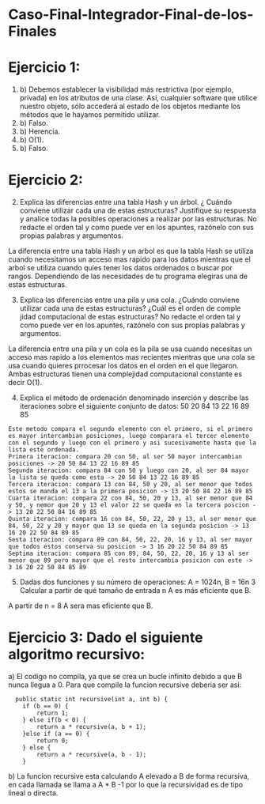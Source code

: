 # Caso-Final-Integrador-Final-de-los-Finales

# Ejercicio 1:
  1. b) Debemos establecer la visibilidad más restrictiva (por ejemplo, privada) en los atributos de una clase. Así, cualquier software que utilice nuestro objeto, sólo accederá al estado de los objetos mediante los métodos que le hayamos permitido utilizar.
  2. b) Falso.
  3. b) Herencia.
  4. b) O(1).
  5. b) Falso.

# Ejercicio 2:
  2. Explica las diferencias entre una tabla Hash y un árbol. ¿ Cuándo conviene utilizar cada una de estas estructuras? Justifique su respuesta y analice todas la posibles operaciones a realizar por las estructuras. No redacte el orden tal y como puede ver en los apuntes, razónelo con sus propias palabras y argumentos.

  La diferencia entre una tabla Hash y un arbol es que la tabla Hash se utiliza cuando necesitamos un acceso mas rapido para los datos mientras que el arbol se utiliza cuando quies tener los datos ordenados o buscar por rangos.
  Dependiendo de las necesidades de tu programa elegiras una de estas estructuras.

  3. Explica las diferencias entre una pila y una cola. ¿Cuándo conviene utilizar cada una de estas estructuras? ¿Cuál es el orden de comple jidad computacional de estas estructuras? No redacte el orden tal y como puede ver en los apuntes, razónelo con sus propias palabras y argumentos.

  La diferencia entre una pila y un cola es la pila se usa cuando necesitas un acceso mas rapido a los elementos mas recientes mientras que una cola se usa cuando quieres prrocesar los datos en el orden en el que llegaron. Ambas estructuras tienen una complejidad computacional constante es decir O(1).

  4. Explica el método de ordenación denominado inserción y describe las iteraciones sobre el siguiente conjunto de datos: 50 20 84 13 22 16 89 85

    Este metodo compara el segundo elemento con el primero, si el primero es mayor intercambian posiciones, luego comparara el tercer elemento con el segundo y luego con el primero y asi sucesivamente hasta que la lista este ordenada.
    Primera iteracion: compara 20 con 50, al ser 50 mayor intercambian posiciones -> 20 50 84 13 22 16 89 85
    Segunda iteracion: compara 84 con 50 y luego con 20, al ser 84 mayor la lista se queda como esta -> 20 50 84 13 22 16 89 85
    Tercera iteracion: compara 13 con 84, 50 y 20, al ser menor que todos estos se manda el 13 a la primera posicion -> 13 20 50 84 22 16 89 85
    Cuarta iteracion: compara 22 con 84, 50, 20 y 13, al ser menor que 84 y 50, y nemor que 20 y 13 el valor 22 se queda en la tercera poscion -> 13 20 22 50 84 16 89 85
    Quinta iteracion: compara 16 con 84, 50, 22, 20 y 13, al ser menor que 84, 50, 22 y 20 y mayor que 13 se queda en la segunda posicion -> 13 16 20 22 50 84 89 85
    Sesta iteracion: compara 89 con 84, 50, 22, 20, 16 y 13, al ser mayor que todos estos conserva su posicion -> 3 16 20 22 50 84 89 85
    Septima iteracion: compara 85 con 89, 84, 50, 22, 20, 16 y 13 al ser menor que 89 pero mayor que el resto intercambia posicion con este -> 3 16 20 22 50 84 85 89
    
  5. Dadas dos funciones y su número de operaciones: A = 1024n, B = 16n 3
  Calcular a partir de qué tamaño de entrada n A es más eficiente que B.

  A partir de n = 8 A sera mas eficiente que B.

# Ejercicio 3:  Dado el siguiente algoritmo recursivo:
  a) El codigo no compila, ya que se crea un bucle infinito debido a que B nunca llegua a 0.
    Para que compile la funcion recursive deberia ser asi: 
      
      public static int recursive(int a, int b) {
        if (b == 0) {
            return 1;
        } else if(b < 0) {
            return a * recursive(a, b + 1);
        }else if (a == 0) {
            return 0;
        } else {
            return a * recursive(a, b - 1);
        }

  b) La funcion recursive esta calculando A elevado a B de forma recursiva, en cada llamada se llama a A * B -1 por lo que la recursividad es de tipo lineal o directa.
  
    
     

